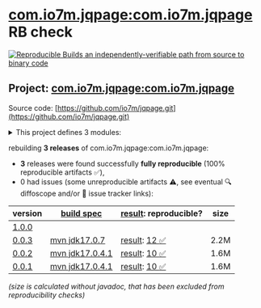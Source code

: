 [com.io7m.jqpage:com.io7m.jqpage](https://central.sonatype.com/artifact/com.io7m.jqpage/com.io7m.jqpage/versions) RB check
=======

[![Reproducible Builds](https://reproducible-builds.org/images/logos/rb.svg) an independently-verifiable path from source to binary code](https://reproducible-builds.org/)

## Project: [com.io7m.jqpage:com.io7m.jqpage](https://central.sonatype.com/artifact/com.io7m.jqpage/com.io7m.jqpage/versions)

Source code: [https://github.com/io7m/jqpage.git](https://github.com/io7m/jqpage.git)

<details><summary>This project defines 3 modules:</summary>

* [com.io7m.jqpage:com.io7m.jqpage](https://central.sonatype.com/artifact/com.io7m.jqpage/com.io7m.jqpage/0.0.3)
* [com.io7m.jqpage:com.io7m.jqpage.core](https://central.sonatype.com/artifact/com.io7m.jqpage/com.io7m.jqpage.core/0.0.3)
* [com.io7m.jqpage:com.io7m.jqpage.tests](https://central.sonatype.com/artifact/com.io7m.jqpage/com.io7m.jqpage.tests/0.0.3)
</details>

rebuilding **3 releases** of com.io7m.jqpage:com.io7m.jqpage:
- **3** releases were found successfully **fully reproducible** (100% reproducible artifacts :white_check_mark:),
- 0 had issues (some unreproducible artifacts :warning:, see eventual :mag: diffoscope and/or :memo: issue tracker links):

| version | [build spec](/BUILDSPEC.md) | [result](https://reproducible-builds.org/docs/jvm/): reproducible? | size |
| -- | --------- | ------ | -- |
| [1.0.0](https://central.sonatype.com/artifact/com.io7m.jqpage/com.io7m.jqpage/1.0.0/pom) | | | |
| [0.0.3](https://central.sonatype.com/artifact/com.io7m.jqpage/com.io7m.jqpage/0.0.3/pom) | [mvn jdk17.0.7](com.io7m.jqpage-0.0.3.buildspec) | [result](com.io7m.jqpage-0.0.3.buildinfo): [12 :white_check_mark: ](com.io7m.jqpage-0.0.3.buildcompare) | 2.2M |
| [0.0.2](https://central.sonatype.com/artifact/com.io7m.jqpage/com.io7m.jqpage/0.0.2/pom) | [mvn jdk17.0.4.1](com.io7m.jqpage-0.0.2.buildspec) | [result](com.io7m.jqpage-0.0.2.buildinfo): [10 :white_check_mark: ](com.io7m.jqpage-0.0.2.buildcompare) | 1.6M |
| [0.0.1](https://central.sonatype.com/artifact/com.io7m.jqpage/com.io7m.jqpage/0.0.1/pom) | [mvn jdk17.0.4.1](com.io7m.jqpage-0.0.1.buildspec) | [result](com.io7m.jqpage-0.0.1.buildinfo): [10 :white_check_mark: ](com.io7m.jqpage-0.0.1.buildcompare) | 1.6M |

<i>(size is calculated without javadoc, that has been excluded from reproducibility checks)</i>
